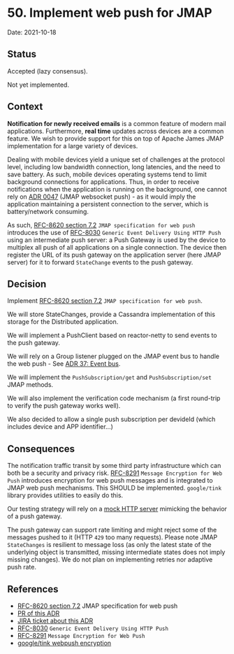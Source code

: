 # 50. Implement web push for JMAP

Date: 2021-10-18

## Status

Accepted (lazy consensus).

Not yet implemented.

## Context

**Notification for newly received emails** is a common feature of modern mail applications. Furthermore,
**real time** updates across devices are a common feature. We wish to provide support for this on top
of Apache James JMAP implementation for a large variety of devices.

Dealing with mobile devices yield a unique set of challenges at the protocol level, including 
low bandwidth connection, long latencies, and the need to save battery. As such, mobile devices 
operating systems tend to limit background connections for applications. Thus, in order to receive
notifications when the application is running on the background, one cannot rely on 
[ADR 0047](0047-jmap-push-over-websockets.md) (JMAP websocket push) - as it would imply 
the application maintaining a persistent connection to the server, which is battery/network
consuming.

As such, [RFC-8620 section 7.2](https://jmap.io/spec-core.html#pushsubscription) `JMAP specification for web push`
introduces the use of [RFC-8030](https://datatracker.ietf.org/doc/html/rfc8030) `Generic Event Delivery Using HTTP Push`
using an intermediate push server: a Push Gateway is used by the device to multiplex all push of all applications on a 
single connection. The device then register the URL of its push gateway on the application server (here JMAP server) for
it to forward `StateChange` events to the push gateway.

## Decision

Implement [RFC-8620 section 7.2](https://jmap.io/spec-core.html#pushsubscription) `JMAP specification for web push`.

We will store StateChanges, provide a Cassandra implementation of this storage for the Distributed application.

We will implement a PushClient based on reactor-netty to send events to the push gateway.

We will rely on a Group listener plugged on the JMAP event bus to handle the web push - See 
[ADR 37: Event bus](0037-eventbus.md).

We will implement the `PushSubscription/get` and `PushSubscription/set` JMAP methods.

We will also implement the verification code mechanism (a first round-trip to verify the push gateway works well).

We also decided to allow a single push subscription per devideId (which includes device and APP identifier...)

## Consequences

The notification traffic transit by some third party infrastructure which can both be a security and privacy risk. 
[RFC-8291](https://datatracker.ietf.org/doc/html/rfc8291) `Message Encryption for Web Push` introduces encryption 
for web push messages and is integrated to JMAP web push mechanisms. This SHOULD be implemented. `google/tink` library
provides utilities to easily do this.

Our testing strategy will rely on a [mock HTTP server](https://www.mock-server.com/) mimicking the behavior of a push 
gateway.

The push gateway can support rate limiting and might reject some of the messages pushed to it (HTTP `429` too many
requests). Please note JMAP `StateChanges` is resilient to message loss (as only the latest state of
the underlying object is transmitted, missing intermediate states does not imply missing changes). We do not plan on 
implementing retries nor adaptive push rate. 

## References

 - [RFC-8620 section 7.2](https://jmap.io/spec-core.html#pushsubscription) JMAP specification for web push
 - [PR of this ADR](https://github.com/apache/james-project/pull/xxx)
 - [JIRA ticket about this ADR](https://issues.apache.org/jira/browse/JAMES-3539)
 - [RFC-8030](https://datatracker.ietf.org/doc/html/rfc8030) `Generic Event Delivery Using HTTP Push`
 - [RFC-8291](https://datatracker.ietf.org/doc/html/rfc8291) `Message Encryption for Web Push`
 - [google/tink webpush encryption](https://github.com/google/tink/blob/master/apps/webpush/src/main/java/com/google/crypto/tink/apps/webpush/WebPushHybridDecrypt.java)